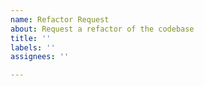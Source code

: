 ```yaml
---
name: Refactor Request
about: Request a refactor of the codebase
title: ''
labels: ''
assignees: ''

---
```



